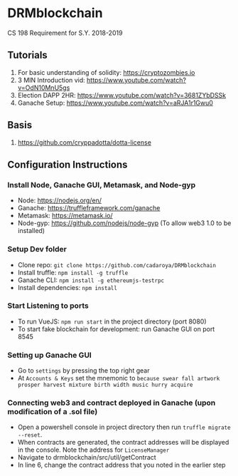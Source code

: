 # DRMblockchain
CS 198 Requirement for S.Y. 2018-2019

## Tutorials

1. For basic understanding of solidity: https://cryptozombies.io
2. 3 MIN Introduction vid: https://www.youtube.com/watch?v=OdN10MnU5gs
3. Election DAPP 2HR: https://www.youtube.com/watch?v=3681ZYbDSSk
4. Ganache Setup: https://www.youtube.com/watch?v=aRJA1r1Gwu0


## Basis 
1. https://github.com/cryppadotta/dotta-license

## Configuration Instructions

### Install Node, Ganache GUI, Metamask, and Node-gyp

- Node: https://nodejs.org/en/
- Ganache: https://truffleframework.com/ganache
- Metamask: https://metamask.io/
- Node-gyp: https://github.com/nodejs/node-gyp (To allow web3 1.0 to be installed)

### Setup Dev folder

- Clone repo: `git clone https://github.com/cadaroya/DRMblockchain`
- Install truffle: `npm install -g truffle`
- Ganache CLI: `npm install -g ethereumjs-testrpc`
- Install dependencies: `npm install`

### Start Listening to ports

- To run VueJS: `npm run start` in the project directory (port 8080)
- To start fake blockchain for development: run Ganache GUI on port 8545

### Setting up Ganache GUI

- Go to `settings` by pressing the top right gear
- At `Accounts & Keys` set the mnemonic to `because swear fall artwork prosper harvest mixture birth width music hurry acquire`

### Connecting web3 and contract deployed in Ganache (upon modification of a .sol file)
- Open a powershell console in project directory then run `truffle migrate --reset`.
- When contracts are generated, the contract addresses will be displayed in the console. Note the address for `LicenseManager`
- Navigate to drmblockchain/src/util/getContract
- In line 6, change the contract address that you noted in the earlier step


